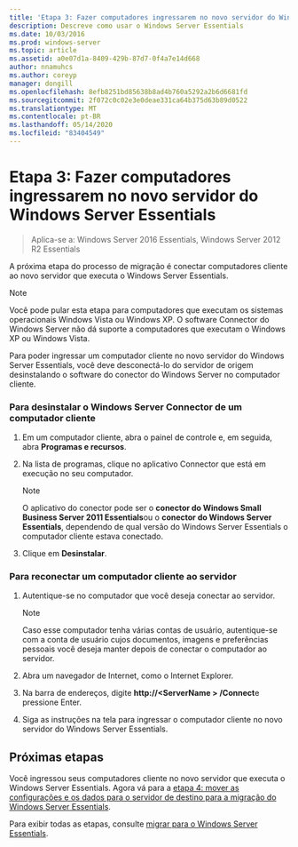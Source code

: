 ```yaml
---
title: 'Etapa 3: Fazer computadores ingressarem no novo servidor do Windows Server Essentials'
description: Descreve como usar o Windows Server Essentials
ms.date: 10/03/2016
ms.prod: windows-server
ms.topic: article
ms.assetid: a0e07d1a-8409-429b-87d7-0f4a7e14d668
author: nnamuhcs
ms.author: coreyp
manager: dongill
ms.openlocfilehash: 8efb8251bd85638b8ad4b760a5292a2b6d6681fd
ms.sourcegitcommit: 2f072c0c02e3e0deae331ca64b375d63b89d0522
ms.translationtype: MT
ms.contentlocale: pt-BR
ms.lasthandoff: 05/14/2020
ms.locfileid: "83404549"
---
```

# <a name="step-3-join-computers-to-the-new-windows-server-essentials-server"></a>Etapa 3: Fazer computadores ingressarem no novo servidor do Windows Server Essentials

>Aplica-se a: Windows Server 2016 Essentials, Windows Server 2012 R2 Essentials

A próxima etapa do processo de migração é conectar computadores cliente ao novo servidor que executa o Windows Server Essentials.  
  
> [!NOTE]
>  Você pode pular esta etapa para computadores que executam os sistemas operacionais Windows Vista ou Windows XP. O software Connector do Windows Server não dá suporte a computadores que executam o Windows XP ou Windows Vista.  
  
 Para poder ingressar um computador cliente no novo servidor do Windows Server Essentials, você deve desconectá-lo do servidor de origem desinstalando o software do conector do Windows Server no computador cliente.  
  
### <a name="to-uninstall-windows-server-connector-on-a-client-computer"></a>Para desinstalar o Windows Server Connector de um computador cliente  
  
1.  Em um computador cliente, abra o painel de controle e, em seguida, abra **Programas e recursos**.  
  
2.  Na lista de programas, clique no aplicativo Connector que está em execução no seu computador.  
  
    > [!NOTE]
    >  O aplicativo do conector pode ser o **conector do Windows Small Business Server 2011 Essentials**ou o **conector do Windows Server Essentials**, dependendo de qual versão do Windows Server Essentials o computador cliente estava conectado.  
  
3.  Clique em **Desinstalar**.  
  
### <a name="to-reconnect-a-client-computer-to-the-server"></a>Para reconectar um computador cliente ao servidor  
  
1.  Autentique-se no computador que você deseja conectar ao servidor.  
  
    > [!NOTE]
    >  Caso esse computador tenha várias contas de usuário, autentique-se com a conta de usuário cujos documentos, imagens e preferências pessoais você deseja manter depois de conectar o computador ao servidor.  
  
2.  Abra um navegador de Internet, como o Internet Explorer.  
  
3.  Na barra de endereços, digite **http://<ServerName \> /Connect**e pressione Enter.  
  
4.  Siga as instruções na tela para ingressar o computador cliente no novo servidor do Windows Server Essentials.  
  
## <a name="next-steps"></a>Próximas etapas  
 Você ingressou seus computadores cliente no novo servidor que executa o Windows Server Essentials. Agora vá para a [etapa 4: mover as configurações e os dados para o servidor de destino para a migração do Windows Server Essentials](Step-4--Move-settings-and-data-to-the-Destination-Server-for-Windows-Server-Essentials-migration.md).  
  

Para exibir todas as etapas, consulte [migrar para o Windows Server Essentials](Migrate-from-Previous-Versions-to-Windows-Server-Essentials-or-Windows-Server-Essentials-Experience.md).

